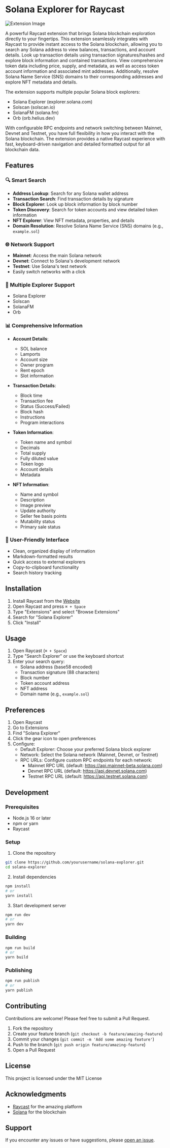 # Solana Explorer for Raycast

![Extension Image](metadata/solana-explorer-landing.png)

A powerful Raycast extension that brings Solana blockchain exploration directly to your fingertips. This extension seamlessly integrates with Raycast to provide instant access to the Solana blockchain, allowing you to search any Solana address to view balances, transactions, and account details. Look up transaction details using transaction signatures/hashes and explore block information and contained transactions. View comprehensive token data including price, supply, and metadata, as well as access token account information and associated mint addresses. Additionally, resolve Solana Name Service (SNS) domains to their corresponding addresses and explore NFT metadata and details.

The extension supports multiple popular Solana block explorers:
- Solana Explorer (explorer.solana.com)
- Solscan (solscan.io) 
- SolanaFM (solana.fm)
- Orb (orb.helius.dev)

With configurable RPC endpoints and network switching between Mainnet, Devnet and Testnet, you have full flexibility in how you interact with the Solana blockchain. The extension provides a native Raycast experience with fast, keyboard-driven navigation and detailed formatted output for all blockchain data.


## Features

### 🔍 Smart Search
- **Address Lookup**: Search for any Solana wallet address
- **Transaction Search**: Find transaction details by signature
- **Block Explorer**: Look up block information by block number
- **Token Discovery**: Search for token accounts and view detailed token information
- **NFT Explorer**: View NFT metadata, properties, and details
- **Domain Resolution**: Resolve Solana Name Service (SNS) domains (e.g., `example.sol`)

### 🌐 Network Support
- **Mainnet**: Access the main Solana network
- **Devnet**: Connect to Solana's development network
- **Testnet**: Use Solana's test network
- Easily switch networks with a click

### 🔗 Multiple Explorer Support
- Solana Explorer
- Solscan
- SolanaFM
- Orb

### 📊 Comprehensive Information
- **Account Details**:
  - SOL balance
  - Lamports
  - Account size
  - Owner program
  - Rent epoch
  - Slot information

- **Transaction Details**:
  - Block time
  - Transaction fee
  - Status (Success/Failed)
  - Block hash
  - Instructions
  - Program interactions

- **Token Information**:
  - Token name and symbol
  - Decimals
  - Total supply
  - Fully diluted value
  - Token logo
  - Account details
  - Metadata

- **NFT Information**:
  - Name and symbol
  - Description
  - Image preview
  - Update authority
  - Seller fee basis points
  - Mutability status
  - Primary sale status

### 📱 User-Friendly Interface
- Clean, organized display of information
- Markdown-formatted results
- Quick access to external explorers
- Copy-to-clipboard functionality
- Search history tracking

## Installation

1. Install Raycast from the [Website](https://www.raycast.com/)
2. Open Raycast and press `⌘ + Space`
3. Type "Extensions" and select "Browse Extensions"
4. Search for "Solana Explorer"
5. Click "Install"

## Usage

1. Open Raycast (`⌘ + Space`)
2. Type "Search Explorer" or use the keyboard shortcut
3. Enter your search query:
   - Solana address (base58 encoded)
   - Transaction signature (88 characters)
   - Block number
   - Token account address
   - NFT address
   - Domain name (e.g., `example.sol`)

## Preferences

1. Open Raycast
2. Go to Extensions
3. Find "Solana Explorer"
4. Click the gear icon to open preferences
5. Configure:
   - Default Explorer: Choose your preferred Solana block explorer
   - Network: Select the Solana network (Mainnet, Devnet, or Testnet)
   - RPC URLs: Configure custom RPC endpoints for each network:
     - Mainnet RPC URL (default: https://api.mainnet-beta.solana.com)
     - Devnet RPC URL (default: https://api.devnet.solana.com)
     - Testnet RPC URL (default: https://api.testnet.solana.com)

## Development

### Prerequisites
- Node.js 16 or later
- npm or yarn
- Raycast

### Setup
1. Clone the repository
```bash
git clone https://github.com/yourusername/solana-explorer.git
cd solana-explorer
```

2. Install dependencies
```bash
npm install
# or
yarn install
```

3. Start development server
```bash
npm run dev
# or
yarn dev
```

### Building
```bash
npm run build
# or
yarn build
```

### Publishing
```bash
npm run publish
# or
yarn publish
```

## Contributing

Contributions are welcome! Please feel free to submit a Pull Request.

1. Fork the repository
2. Create your feature branch (`git checkout -b feature/amazing-feature`)
3. Commit your changes (`git commit -m 'Add some amazing feature'`)
4. Push to the branch (`git push origin feature/amazing-feature`)
5. Open a Pull Request

## License

This project is licensed under the MIT License

## Acknowledgments

- [Raycast](https://raycast.com/) for the amazing platform
- [Solana](https://solana.com/) for the blockchain

## Support

If you encounter any issues or have suggestions, please [open an issue](https://github.com/dharminnagar/solana-explorer-raycast/issues).